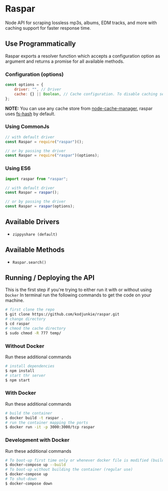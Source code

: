 # Raspar

Node API for scraping lossless mp3s, albums, EDM tracks, and more
with caching support for faster response time.

## Use Programmatically

Raspar exports a resolver function which accepts a configuration option as argument and returns a promise for all available methods.

### Configuration (options)

```javascript
const options = {
	driver: "", // Driver
	cache: {} || Boolean, // Cache configuration. To disable caching set to "False"
};
```

**NOTE:** You can use any cache store from [node-cache-manager](https://github.com/BryanDonovan/node-cache-manager#store-engines), raspar uses [fs-hash](https://github.com/rolandstarke/node-cache-manager-fs-hash) by default.

### Using CommonJs

```javascript
// with default driver
const Raspar = require("raspar")();

// or by passing the driver
const Raspar = require("raspar")(options);
```

### Using ES6

```javascript
import raspar from "raspar";

// with default driver
const Raspar = raspar();

// or by passing the driver
const Raspar = raspar(options);
```

## Available Drivers

- `zippyshare (default)`

## Available Methods

- `Raspar.search()`

## Running / Deploying the API

This is the first step if you're trying to either run it with or without using `Docker`
In terminal run the following commands to get the code on your machine.

```bash
# first clone the repo
$ git clone https://github.com/kodjunkie/raspar.git
# change directory
$ cd raspar
# chmod the cache directory
$ sudo chmod -R 777 temp/
```

### Without Docker

Run these additional commands

```bash
# install dependencies
$ npm install
# start thr server
$ npm start
```

### With Docker

Run these additional commands

```bash
# build the container
$ docker build -t raspar .
# run the container mapping the ports
$ docker run -it -p 3000:3000/tcp raspar
```

### Development with Docker

Run these additional commands

```bash
# To boot-up first time only or whenever docker file is modified (builds the container)
$ docker-compose up --build
# To boot-up without building the container (regular use)
$ docker-compose up
# To shut-down
$ docker-compose down
```

<!-- ### Heroku (In progress)

Heroku requires some additional dependencies that aren't included on the Linux box that Heroku spins up for you.
To add the dependencies on deploy, add the Puppeteer Heroku buildpack to the list of buildpacks for your app under Settings > Buildpacks.

The url for the buildpack is `https://github.com/CoffeeAndCode/puppeteer-heroku-buildpack` -->
